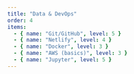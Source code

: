 ```yaml
---
title: "Data & DevOps"
order: 4
items:
  - { name: "Git/GitHub", level: 5 }
  - { name: "Netlify", level: 4 }
  - { name: "Docker", level: 3 }
  - { name: "AWS (basics)", level: 3 }
  - { name: "Jupyter", level: 5 }
---
```

